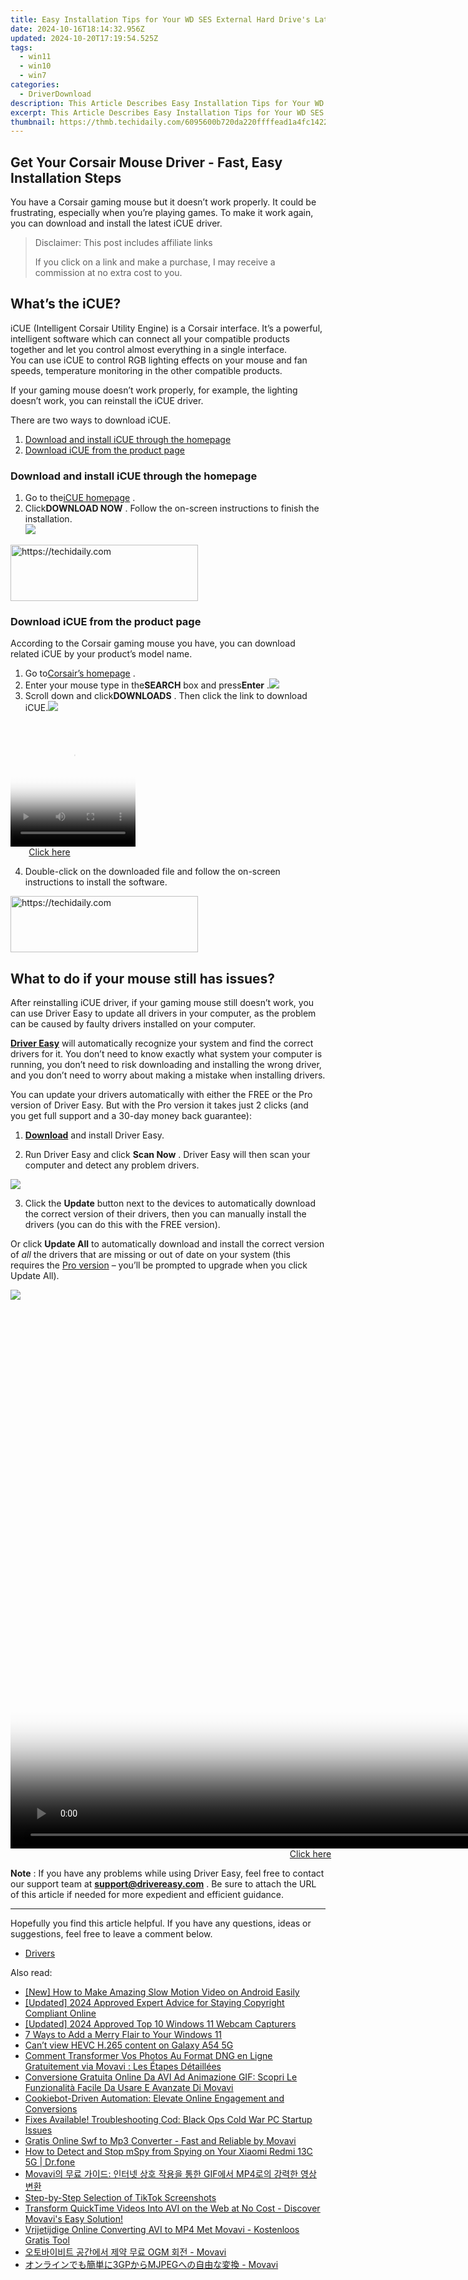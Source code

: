 ```yaml
---
title: Easy Installation Tips for Your WD SES External Hard Drive's Latest USB Drivers
date: 2024-10-16T18:14:32.956Z
updated: 2024-10-20T17:19:54.525Z
tags:
  - win11
  - win10
  - win7
categories:
  - DriverDownload
description: This Article Describes Easy Installation Tips for Your WD SES External Hard Drive's Latest USB Drivers
excerpt: This Article Describes Easy Installation Tips for Your WD SES External Hard Drive's Latest USB Drivers
thumbnail: https://thmb.techidaily.com/6095600b720da220ffffead1a4fc142237909794e0b00b8441f133e8ae3bdb81.jpg
---
```


## Get Your Corsair Mouse Driver - Fast, Easy Installation Steps

You have a Corsair gaming mouse but it doesn’t work properly. It could be frustrating, especially when you’re playing games. To make it work again, you can download and install the latest iCUE driver.

>  Disclaimer: This post includes affiliate links
>
>  If you click on a link and make a purchase, I may receive a commission at no extra cost to you.
>

## What’s the iCUE?

 iCUE (Intelligent Corsair Utility Engine) is a Corsair interface. It’s a powerful, intelligent software which can connect all your compatible products together and let you control almost everything in a single interface.  
 You can use iCUE to control RGB lighting effects on your mouse and fan speeds, temperature monitoring in the other compatible products.

 If your gaming mouse doesn’t work properly, for example, the lighting doesn’t work, you can reinstall the iCUE driver.  

There are two ways to download iCUE.

1. [Download and install iCUE through the homepage](https://tools.techidaily.com/drivereasy/download/)
2. [Download iCUE from the product page](https://tools.techidaily.com/drivereasy/download/)

### Download and install iCUE through the homepage

1. Go to the[iCUE homepage](https://www.corsair.com/uk/en/icue) .
2. Click**DOWNLOAD NOW** . Follow the on-screen instructions to finish the installation.  
![](https://images.drivereasy.com/wp-content/uploads/2019/07/icue.jpg)

<!-- affiliate ads begin -->
<a href="https://aligracehair.sjv.io/c/5597632/2006941/19272" target="_top" id="2006941">
  <img src="//a.impactradius-go.com/display-ad/19272-2006941" border="0" alt="https://techidaily.com" width="300" height="90"/>
</a>
<img height="0" width="0" src="https://aligracehair.sjv.io/i/5597632/2006941/19272" style="position:absolute;visibility:hidden;" border="0" />
<!-- affiliate ads end -->

### Download iCUE from the product page

 According to the Corsair gaming mouse you have, you can download related iCUE by your product’s model name.  

1. Go to[Corsair’s homepage](https://www.corsair.com/us/en/) .
2. Enter your mouse type in the**SEARCH** box and press**Enter** .![](https://images.drivereasy.com/wp-content/uploads/2019/07/search.jpg)
3. Scroll down and click**DOWNLOADS** . Then click the link to download iCUE.![](https://images.drivereasy.com/wp-content/uploads/2019/07/icue1.jpg)

<!-- affiliate ads begin -->
<span id="1743243">
					<video width="200" height="200" style="cursor:pointer"
           poster="//a.impactradius-go.com/display-clicktoplayimage/1743243.png"
           onclick="if(!this.playClicked){this.play();this.setAttribute('controls',true);this.playClicked=true;}">
	   <source src="//a.impactradius-go.com/display-ad/19272-1743243">
	   <img src="//a.impactradius-go.com/display-clicktoplayimage/1743243.png" style="border: none; height: 100%; width: 100%; object-fit: contain">
	</video>
	<div style="width:125px;text-align:center"><a href="javascript:window.open(decodeURIComponent('https%3A%2F%2Faligracehair.sjv.io%2Fc%2F5597632%2F1743243%2F19272'), '_blank');void(0);">Click here</a></div>
</span>
<img height="0" width="0" src="https://imp.pxf.io/i/5597632/1743243/19272" style="position:absolute;visibility:hidden;" border="0" />
<!-- affiliate ads end -->

4. Double-click on the downloaded file and follow the on-screen instructions to install the software.

<!-- affiliate ads begin -->
<a href="https://aligracehair.sjv.io/c/5597632/2016129/19272" target="_top" id="2016129">
  <img src="//a.impactradius-go.com/display-ad/19272-2016129" border="0" alt="https://techidaily.com" width="300" height="90"/>
</a>
<img height="0" width="0" src="https://aligracehair.sjv.io/i/5597632/2016129/19272" style="position:absolute;visibility:hidden;" border="0" />
<!-- affiliate ads end -->

## What to do if your mouse still has issues?

 After reinstalling iCUE driver, if your gaming mouse still doesn’t work, you can use Driver Easy to update all drivers in your computer, as the problem can be caused by faulty drivers installed on your computer.

**[Driver Easy](https://tools.techidaily.com/drivereasy/download/)**  will automatically recognize your system and find the correct drivers for it. You don’t need to know exactly what system your computer is running, you don’t need to risk downloading and installing the wrong driver, and you don’t need to worry about making a mistake when installing drivers.

 You can update your drivers automatically with either the FREE or the Pro version of Driver Easy. But with the Pro version it takes just 2 clicks (and you get full support and a 30-day money back guarantee):

 1) **[Download](https://tools.techidaily.com/drivereasy/download/)**  and install Driver Easy.

 2) Run Driver Easy and click **Scan Now** . Driver Easy will then scan your computer and detect any problem drivers.

![](https://images.drivereasy.com/wp-content/uploads/2019/04/image-84.png)

 3) Click the **Update**  button next to the devices to automatically download the correct version of their drivers, then you can manually install the drivers (you can do this with the FREE version).

 Or click **Update All** to automatically download and install the correct version of _all_ the drivers that are missing or out of date on your system (this requires the [Pro version](https://tools.techidaily.com/drivereasy/download/) – you’ll be prompted to upgrade when you click Update All).

![](https://images.drivereasy.com/wp-content/uploads/2019/04/image-91.png)

<!-- affiliate ads begin -->
<span id="701707">
					<video width="1536" height="864" style="cursor:pointer"
           poster="//a.impactradius-go.com/display-clicktoplayimage/701707.png"
           onclick="if(!this.playClicked){this.play();this.setAttribute('controls',true);this.playClicked=true;}">
	   <source src="//a.impactradius-go.com/display-ad/7443-701707">
	   <img src="//a.impactradius-go.com/display-clicktoplayimage/701707.png" style="border: none; height: 100%; width: 100%; object-fit: contain">
	</video>
	<div style="width:960px;text-align:center"><a href="javascript:window.open(decodeURIComponent('https%3A%2F%2Fappsumo.8odi.net%2Fc%2F5597632%2F701707%2F7443'), '_blank');void(0);">Click here</a></div>
</span>
<img height="0" width="0" src="https://imp.pxf.io/i/5597632/701707/7443" style="position:absolute;visibility:hidden;" border="0" />
<!-- affiliate ads end -->

**Note** : If you have any problems while using Driver Easy, feel free to contact our support team at **[support@drivereasy.com](https://tools.techidaily.com/drivereasy/download/)**  . Be sure to attach the URL of this article if needed for more expedient and efficient guidance.

---

 Hopefully you find this article helpful. If you have any questions, ideas or suggestions, feel free to leave a comment below.[](https://tools.techidaily.com/drivereasy/download/)

* [Drivers](https://tools.techidaily.com/drivereasy/download/)

<ins class="adsbygoogle"
     style="display:block"
     data-ad-format="autorelaxed"
     data-ad-client="ca-pub-7571918770474297"
     data-ad-slot="1223367746"></ins>

<ins class="adsbygoogle"
     style="display:block"
     data-ad-client="ca-pub-7571918770474297"
     data-ad-slot="8358498916"
     data-ad-format="auto"
     data-full-width-responsive="true"></ins>

<span class="atpl-alsoreadstyle">Also read:</span>
<div><ul>
<li><a href="https://article-files.techidaily.com/new-how-to-make-amazing-slow-motion-video-on-android-easily/"><u>[New] How to Make Amazing Slow Motion Video on Android Easily</u></a></li>
<li><a href="https://facebook-video-footage.techidaily.com/updated-2024-approved-expert-advice-for-staying-copyright-compliant-online/"><u>[Updated] 2024 Approved Expert Advice for Staying Copyright Compliant Online</u></a></li>
<li><a href="https://video-screen-grab.techidaily.com/updated-2024-approved-top-10-windows-11-webcam-capturers/"><u>[Updated] 2024 Approved Top 10 Windows 11 Webcam Capturers</u></a></li>
<li><a href="https://win11.techidaily.com/7-ways-to-add-a-merry-flair-to-your-windows-11/"><u>7 Ways to Add a Merry Flair to Your Windows 11</u></a></li>
<li><a href="https://phone-solutions.techidaily.com/can-t-view-hevc-h-265-content-on-galaxy-a54-5g-by-aiseesoft-video-converter-play-hevc-video-on-android/"><u>Can’t view HEVC H.265 content on Galaxy A54 5G</u></a></li>
<li><a href="https://win-amazing.techidaily.com/comment-transformer-vos-photos-au-format-dng-en-ligne-gratuitement-via-movavi-les-etapes-detaillees/"><u>Comment Transformer Vos Photos Au Format DNG en Ligne Gratuitement via Movavi : Les Étapes Détaillées</u></a></li>
<li><a href="https://win-amazing.techidaily.com/conversione-gratuita-online-da-avi-ad-animazione-gif-scopri-le-funzionalita-facile-da-usare-e-avanzate-di-movavi/"><u>Conversione Gratuita Online Da AVI Ad Animazione GIF: Scopri Le Funzionalità Facile Da Usare E Avanzate Di Movavi</u></a></li>
<li><a href="https://vp-tips.techidaily.com/cookiebot-driven-automation-elevate-online-engagement-and-conversions/"><u>Cookiebot-Driven Automation: Elevate Online Engagement and Conversions</u></a></li>
<li><a href="https://win-blog.techidaily.com/fixes-available-troubleshooting-cod-black-ops-cold-war-pc-startup-issues/"><u>Fixes Available! Troubleshooting Cod: Black Ops Cold War PC Startup Issues</u></a></li>
<li><a href="https://win-amazing.techidaily.com/gratis-online-swf-to-mp3-converter-fast-and-reliable-by-movavi/"><u>Gratis Online Swf to Mp3 Converter - Fast and Reliable by Movavi</u></a></li>
<li><a href="https://fix-guide.techidaily.com/how-to-detect-and-stop-mspy-from-spying-on-your-xiaomi-redmi-13c-5g-drfone-by-drfone-virtual-android/"><u>How to Detect and Stop mSpy from Spying on Your Xiaomi Redmi 13C 5G | Dr.fone</u></a></li>
<li><a href="https://win-amazing.techidaily.com/1726222831514-movavi-gif-mp4/"><u>Movavi의 무료 가이드: 인터넷 상호 작용을 통한 GIF에서 MP4로의 강력한 영상 변환</u></a></li>
<li><a href="https://fox-cloud.techidaily.com/step-by-step-selection-of-tiktok-screenshots/"><u>Step-by-Step Selection of TikTok Screenshots</u></a></li>
<li><a href="https://win-amazing.techidaily.com/transform-quicktime-videos-into-avi-on-the-web-at-no-cost-discover-movavis-easy-solution/"><u>Transform QuickTime Videos Into AVI on the Web at No Cost - Discover Movavi's Easy Solution!</u></a></li>
<li><a href="https://win-amazing.techidaily.com/vrijetijdige-online-converting-avi-to-mp4-met-movavi-kostenloos-gratis-tool/"><u>Vrijetijdige Online Converting AVI to MP4 Met Movavi - Kostenloos Gratis Tool</u></a></li>
<li><a href="https://win-amazing.techidaily.com/ogm-movavi/"><u>오토바이비트 공간에서 제약 무료 OGM 회전 - Movavi</u></a></li>
<li><a href="https://win-amazing.techidaily.com/3gpmjpeg-movavi/"><u>オンラインでも簡単に3GPからMJPEGへの自由な変換 - Movavi</u></a></li>
</ul></div>

